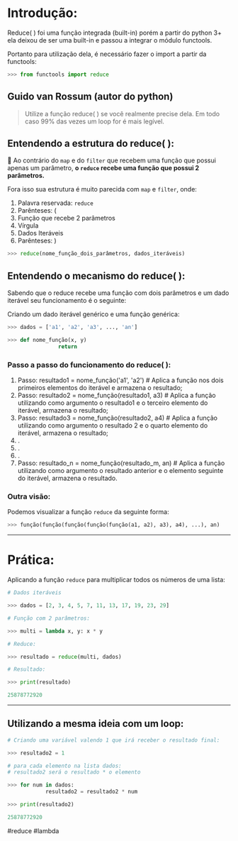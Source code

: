 # Introdução:

Reduce( ) foi uma função integrada (built-in) porém a partir do python 3+ ela deixou de ser uma built-in e passou a integrar o módulo functools.

Portanto para utilização dela, é necessário fazer o import a partir da functools:

```python
>>> from functools import reduce
```

## Guido van Rossum (autor do python)

> Utilize a função reduce( ) se você realmente precise dela. Em todo caso 99% das vezes um loop for é mais legível.

## Entendendo a estrutura do reduce( ):

🛑 Ao contrário do `map` e do `filter` que recebem uma função que possui apenas um parâmetro, **o `reduce` recebe uma função que possui 2 parâmetros.**

Fora isso sua estrutura é muito parecida com `map` e `filter`, onde:

1.  Palavra reservada: `reduce`
2.  Parênteses: (
3.  Função que recebe 2 parâmetros
4.  Vírgula
5.  Dados Iteráveis
6.  Parênteses: )

```python
>>> reduce(nome_função_dois_parâmetros, dados_iteráveis)
```

## Entendendo o mecanismo do reduce( ):

Sabendo que o reduce recebe uma função com dois parâmetros e um dado iterável seu funcionamento é o seguinte:

Criando um dado iterável genérico e uma função genérica:

```python
>>> dados = ['a1', 'a2', 'a3', ..., 'an']

>>> def nome_função(x, y)
				return
```

### Passo a passo do funcionamento do reduce( ):

1.  Passo: resultado1 = nome_função('a1', 'a2') # Aplica a função nos dois primeiros elementos do iterável e armazena o resultado;
2.  Passo: resultado2 = nome_função(resultado1, a3) # Aplica a função utilizando como argumento o resultado1 e o terceiro elemento do iterável, armazena o resultado;
3.  Passo: resultado3 = nome_função(resultado2, a4) # Aplica a função utilizando como argumento o resultado 2 e o quarto elemento do iterável, armazena o resultado;
4.  .
5.  .
6.  .
7.  Passo: resultado_n = nome_função(resultado_m, an) # Aplica a função utilizando como argumento o resultado anterior e o elemento seguinte do iterável, armazena o resultado.

### Outra visão:

Podemos visualizar a função `reduce` da seguinte forma:

```python
>>> função(função(função(função(função(a1, a2), a3), a4), ...), an)

```

---

# Prática:

Aplicando a função `reduce` para multiplicar todos os números de uma lista:

```python
# Dados iteráveis

>>> dados = [2, 3, 4, 5, 7, 11, 13, 17, 19, 23, 29]

# Função com 2 parâmetros:

>>> multi = lambda x, y: x * y

# Reduce:

>>> resultado = reduce(multi, dados)

# Resultado:

>>> print(resultado)

25878772920
```

---

## Utilizando a mesma ideia com um loop:

```python
# Criando uma variável valendo 1 que irá receber o resultado final:

>>> resultado2 = 1

# para cada elemento na lista dados:
# resultado2 será o resultado * o elemento

>>> for num in dados:
		    resultado2 = resultado2 * num

>>> print(resultado2)

25878772920
```

#reduce #lambda 